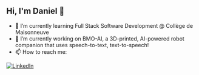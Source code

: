 ## Hi, I'm Daniel 👋

- 🌱 I’m currently learning Full Stack Software Development @ Collège de Maisonneuve
- 🔭 I’m currently working on BMO-AI, a 3D-printed, AI-powered robot companion that uses speech-to-text, text-to-speech!
- 📫 How to reach me:
<div>
  <a href="https://www.linkedin.com/in/daniel-to-">
    <img alt="LinkedIn" src="https://img.shields.io/badge/LinkedIn-0077B5?style=for-the-badge&logo=linkedin&logoColor=white">
  </a>
</div>
